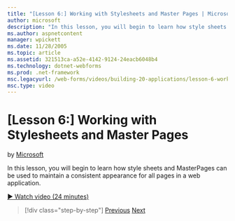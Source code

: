 ```yaml
---
title: "[Lesson 6:] Working with Stylesheets and Master Pages | Microsoft Docs"
author: microsoft
description: "In this lesson, you will begin to learn how style sheets and MasterPages can be used to maintain a consistent appearance for all pages in a web application."
ms.author: aspnetcontent
manager: wpickett
ms.date: 11/28/2005
ms.topic: article
ms.assetid: 321513ca-a52e-4142-9124-24eacb6048b4
ms.technology: dotnet-webforms
ms.prod: .net-framework
msc.legacyurl: /web-forms/videos/building-20-applications/lesson-6-working-with-stylesheets-and-master-pages
msc.type: video
---
```

[Lesson 6:] Working with Stylesheets and Master Pages
====================
by [Microsoft](https://github.com/microsoft)

In this lesson, you will begin to learn how style sheets and MasterPages can be used to maintain a consistent appearance for all pages in a web application.

[&#9654; Watch video (24 minutes)](https://channel9.msdn.com/Blogs/ASP-NET-Site-Videos/lesson-6-working-with-stylesheets-and-master-pages)

>[!div class="step-by-step"]
[Previous](lesson-5-debugging-and-tracing-your-website.md)
[Next](lesson-7-databinding-to-user-interface-controls.md)